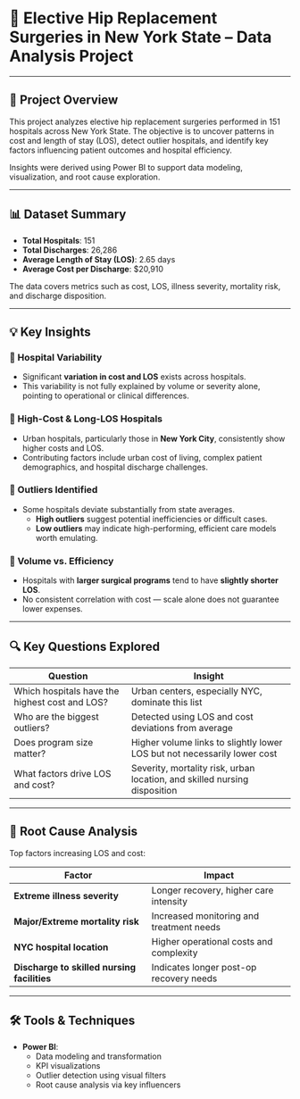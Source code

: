 # 🏥 Elective Hip Replacement Surgeries in New York State – Data Analysis Project

---

## 📌 Project Overview

This project analyzes elective hip replacement surgeries performed in 151 hospitals across New York State. The objective is to uncover patterns in cost and length of stay (LOS), detect outlier hospitals, and identify key factors influencing patient outcomes and hospital efficiency.

Insights were derived using Power BI to support data modeling, visualization, and root cause exploration.

---

## 📊 Dataset Summary

- **Total Hospitals**: 151  
- **Total Discharges**: 26,286  
- **Average Length of Stay (LOS)**: 2.65 days  
- **Average Cost per Discharge**: $20,910  

The data covers metrics such as cost, LOS, illness severity, mortality risk, and discharge disposition.

---

## 💡 Key Insights

### 📍 Hospital Variability

- Significant **variation in cost and LOS** exists across hospitals.
- This variability is not fully explained by volume or severity alone, pointing to operational or clinical differences.

### 📍 High-Cost & Long-LOS Hospitals

- Urban hospitals, particularly those in **New York City**, consistently show higher costs and LOS.
- Contributing factors include urban cost of living, complex patient demographics, and hospital discharge challenges.

### 📍 Outliers Identified

- Some hospitals deviate substantially from state averages.
  - **High outliers** suggest potential inefficiencies or difficult cases.
  - **Low outliers** may indicate high-performing, efficient care models worth emulating.

### 📍 Volume vs. Efficiency

- Hospitals with **larger surgical programs** tend to have **slightly shorter LOS**.
- No consistent correlation with cost — scale alone does not guarantee lower expenses.

---

## 🔍 Key Questions Explored

| Question | Insight |
|---------|---------|
| Which hospitals have the highest cost and LOS? | Urban centers, especially NYC, dominate this list |
| Who are the biggest outliers? | Detected using LOS and cost deviations from average |
| Does program size matter? | Higher volume links to slightly lower LOS but not necessarily lower cost |
| What factors drive LOS and cost? | Severity, mortality risk, urban location, and skilled nursing disposition |

---

## 🧠 Root Cause Analysis

Top factors increasing LOS and cost:

| Factor | Impact |
|--------|--------|
| **Extreme illness severity** | Longer recovery, higher care intensity |
| **Major/Extreme mortality risk** | Increased monitoring and treatment needs |
| **NYC hospital location** | Higher operational costs and complexity |
| **Discharge to skilled nursing facilities** | Indicates longer post-op recovery needs |

---

## 🛠️ Tools & Techniques

- **Power BI**:
  - Data modeling and transformation
  - KPI visualizations
  - Outlier detection using visual filters
  - Root cause analysis via key influencers

